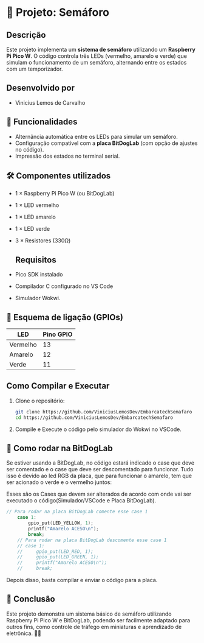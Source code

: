 # 🚦 Projeto: Semáforo 

## Descrição
Este projeto implementa um **sistema de semáforo** utilizando um **Raspberry Pi Pico W**. O código controla três LEDs (vermelho, amarelo e verde) que simulam o funcionamento de um semáforo, alternando entre os estados com um temporizador.

## Desenvolvido por
- Vinicius Lemos de Carvalho 

## 📌 Funcionalidades
- Alternância automática entre os LEDs para simular um semáforo.
- Configuração compatível com a **placa BitDogLab** (com opção de ajustes no código).
- Impressão dos estados no terminal serial.

## 🛠 Componentes utilizados
- 1 × Raspberry Pi Pico W (ou BitDogLab)
- 1 × LED vermelho
- 1 × LED amarelo
- 1 × LED verde
- 3 × Resistores (330Ω)

  ## Requisitos
- Pico SDK instalado
- Compilador C configurado no VS Code
- Simulador Wokwi.

## 📌 Esquema de ligação (GPIOs)

| LED      | Pino GPIO |
|----------|----------|
| Vermelho | 13       |
| Amarelo  | 12       |
| Verde    | 11       |

## Como Compilar e Executar
1. Clone o repositório:
   ```sh
   git clone https://github.com/ViniciusLemosDev/EmbarcatechSemafaro
   cd https://github.com/ViniciusLemosDev/EmbarcatechSemafaro
   ```
3. Compile e Execute o código pelo simulador do Wokwi no VSCode.


## 🚀 Como rodar na BitDogLab
Se estiver usando a BitDogLab, no código estará indicado o case que deve ser comentado e o case que deve ser descomentado para funcionar. Tudo isso é devido ao led RGB da placa, que para funcionar o amarelo, tem que ser acionado o verde e o vermelho juntos:

Esses são os Cases que devem ser alterados de acordo com onde vai ser executado o código(Simulador/VSCode e Placa BitDogLab).
```c
// Para rodar na placa BitDogLab comente esse case 1
    case 1:
        gpio_put(LED_YELLOW, 1);
        printf("Amarelo ACESO\n");
        break;
    // Para rodar na placa BitDogLab descomente esse case 1
    // case 1:
    //     gpio_put(LED_RED, 1);
    //     gpio_put(LED_GREEN, 1);
    //     printf("Amarelo ACESO\n");
    //     break;
```

Depois disso, basta compilar e enviar o código para a placa.

## 🏁 Conclusão
Este projeto demonstra um sistema básico de semáforo utilizando Raspberry Pi Pico W e BitDogLab, podendo ser facilmente adaptado para outros fins, como controle de tráfego em miniaturas e aprendizado de eletrônica. 🚦🚗


